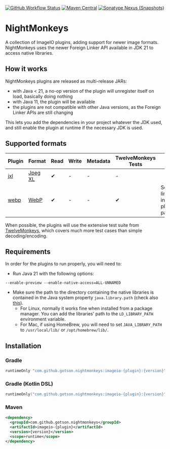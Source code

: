 [![GitHub Workflow Status](https://img.shields.io/github/actions/workflow/status/gotson/NightMonkeys/ci.yml?branch=main&style=flat-square)](https://github.com/gotson/NightMonkeys/actions/workflows/ci.yml)
[![Maven Central](https://img.shields.io/maven-central/v/com.github.gotson.nightmonkeys/imageio-jxl?color=blue&style=flat-square)](https://search.maven.org/search?q=g:com.github.gotson.nightmonkeys)
[![Sonatype Nexus (Snapshots)](https://img.shields.io/nexus/s/com.github.gotson.nightmonkeys/imageio-jxl?color=blue&label=maven-snapshot&server=https%3A%2F%2Foss.sonatype.org&style=flat-square)](https://oss.sonatype.org/content/repositories/snapshots/com/github/gotson/nightmonkeys/)

# NightMonkeys

A collection of ImageIO plugins, adding support for newer image formats. NightMonkeys uses the newer Foreign Linker API
available in JDK 21 to access native libraries.

## How it works

NightMonkeys plugins are released as multi-release JARs:

- with Java < 21, a no-op version of the plugin will unregister itself on load, basically doing nothing
- with Java 11, the plugin will be available
- the plugins are not compatible with other Java versions, as the Foreign Linker APIs are still changing

This lets you add the dependencies in your project whatever the JDK used, and still enable the plugin at runtime if the necessary JDK is used. 

## Supported formats

| Plugin               | Format                                           | Read | Write | Metadata | TwelveMonkeys Tests | Notes                              |
|----------------------|--------------------------------------------------|------|-------|----------|---------------------|------------------------------------|
| [jxl](imageio-jxl)   | [Jpeg XL](https://jpeg.org/jpegxl/)              | ✔    | -     | -        | -                   |                                    |
| [webp](imageio-webp) | [WebP](https://developers.google.com/speed/webp) | ✔    | -     | -        | ✔                   | See limitations in the plugin page |

When possible, the plugins will use the extensive test suite
from [TwelveMonkeys](https://github.com/haraldk/TwelveMonkeys), which covers much more test cases than simple
decoding/encoding.

## Requirements

In order for the plugins to run properly, you will need to:

- Run Java 21 with the following options:

```
--enable-preview --enable-native-access=ALL-UNNAMED
```

- Make sure the path to the directory containing the native libraries is contained in the Java system
  property `java.library.path` (check
  also [this](https://stackoverflow.com/questions/20038789/default-java-library-path)).
  - For Linux, normally it works fine when installed from a package manager. You can add the libraries' path to
    the `LD_LIBRARY_PATH` environment variable.
  - For Mac, if using HomeBrew, you will need to set `JAVA_LIBRARY_PATH` to `/usr/local/lib/` or `/opt/homebrew/lib/`.

## Installation

### Gradle

```groovy
runtimeOnly "com.github.gotson.nightmonkeys:imageio-{plugin}:{version}"
```

### Gradle (Kotlin DSL)

```kotlin
runtimeOnly("com.github.gotson.nightmonkeys:imageio-{plugin}:{version}")
```

### Maven

```xml
<dependency>
  <groupId>com.github.gotson.nightmonkeys</groupId>
  <artifactId>imageio-{plugin}</artifactId>
  <version>{version}</version>
  <scope>runtime</scope>
</dependency>
```
